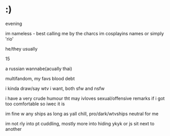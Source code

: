 # :)

evening

im nameless - best calling me by the charcs im cosplayins names or simply 'rio'

he/they usually

15

a russian wannabe(acually thai)

multifandom, my favs blood debt

i kinda draw/say wtv i want, both sfw and nsfw

i have a very crude humour tht may ivloves sexual/offensive remarks if i got too comfortable so iwec it is

im fine w any ships as long as yall chill, pro/dark/wtvships neutral for me

im not rly into pt cuddling, mostly more into hiding ykyk or js sit next to another
